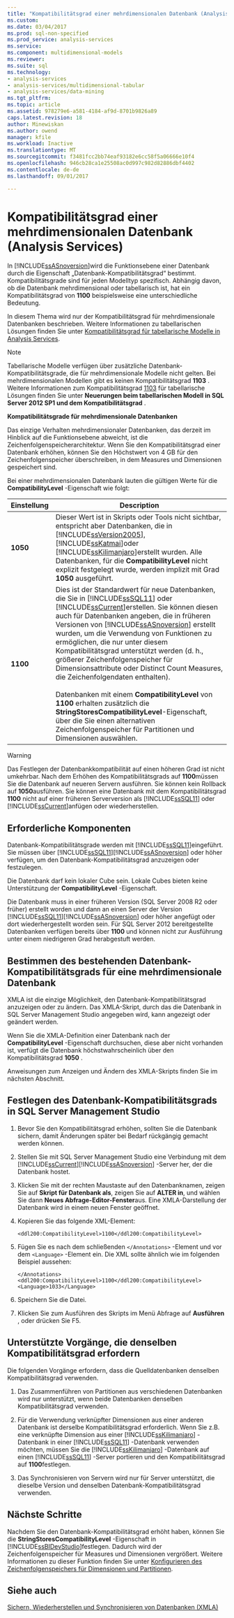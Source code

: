 ```yaml
---
title: "Kompatibilitätsgrad einer mehrdimensionalen Datenbank (Analysis Services) | Microsoft Docs"
ms.custom: 
ms.date: 03/04/2017
ms.prod: sql-non-specified
ms.prod_service: analysis-services
ms.service: 
ms.component: multidimensional-models
ms.reviewer: 
ms.suite: sql
ms.technology:
- analysis-services
- analysis-services/multidimensional-tabular
- analysis-services/data-mining
ms.tgt_pltfrm: 
ms.topic: article
ms.assetid: 978279e6-a581-4184-af9d-8701b9826a89
caps.latest.revision: 18
author: Minewiskan
ms.author: owend
manager: kfile
ms.workload: Inactive
ms.translationtype: MT
ms.sourcegitcommit: f3481fcc2bb74eaf93182e6cc58f5a06666e10f4
ms.openlocfilehash: 946cb28ca1e25508ac0d997c982d82886dbf4402
ms.contentlocale: de-de
ms.lasthandoff: 09/01/2017

---
```

# <a name="compatibility-level-of-a-multidimensional-database-analysis-services"></a>Kompatibilitätsgrad einer mehrdimensionalen Datenbank (Analysis Services)
  In [!INCLUDE[ssASnoversion](../../includes/ssasnoversion-md.md)]wird die Funktionsebene einer Datenbank durch die Eigenschaft „Datenbank-Kompatibilitätsgrad“ bestimmt. Kompatibilitätsgrade sind für jeden Modelltyp spezifisch. Abhängig davon, ob die Datenbank mehrdimensional oder tabellarisch ist, hat ein Kompatibilitätsgrad von **1100** beispielsweise eine unterschiedliche Bedeutung.  
  
 In diesem Thema wird nur der Kompatibilitätsgrad für mehrdimensionale Datenbanken beschrieben. Weitere Informationen zu tabellarischen Lösungen finden Sie unter [Kompatibilitätsgrad für tabellarische Modelle in Analysis Services](../../analysis-services/tabular-models/compatibility-level-for-tabular-models-in-analysis-services.md).  
  
> [!NOTE]  
>  Tabellarische Modelle verfügen über zusätzliche Datenbank-Kompatibilitätsgrade, die für mehrdimensionale Modelle nicht gelten. Bei mehrdimensionalen Modellen gibt es keinen Kompatibilitätsgrad **1103** . Weitere Informationen zum Kompatibilitätsgrad [1103](http://go.microsoft.com/fwlink/?LinkId=301727) für tabellarische Lösungen finden Sie unter **Neuerungen beim tabellarischen Modell in SQL Server 2012 SP1 und dem Kompatibilitätsgrad** .  
  
 **Kompatibilitätsgrade für mehrdimensionale Datenbanken**  
  
 Das einzige Verhalten mehrdimensionaler Datenbanken, das derzeit im Hinblick auf die Funktionsebene abweicht, ist die Zeichenfolgenspeicherarchitektur. Wenn Sie den Kompatibilitätsgrad einer Datenbank erhöhen, können Sie den Höchstwert von 4 GB für den Zeichenfolgenspeicher überschreiben, in dem Measures und Dimensionen gespeichert sind.  
  
 Bei einer mehrdimensionalen Datenbank lauten die gültigen Werte für die **CompatibilityLevel** -Eigenschaft wie folgt:  
  
|Einstellung|Description|  
|-------------|-----------------|  
|**1050**|Dieser Wert ist in Skripts oder Tools nicht sichtbar, entspricht aber Datenbanken, die in [!INCLUDE[ssVersion2005](../../includes/ssversion2005-md.md)], [!INCLUDE[ssKatmai](../../includes/sskatmai-md.md)]oder [!INCLUDE[ssKilimanjaro](../../includes/sskilimanjaro-md.md)]erstellt wurden. Alle Datenbanken, für die **CompatibilityLevel** nicht explizit festgelegt wurde, werden implizit mit Grad **1050** ausgeführt.|  
|**1100**|Dies ist der Standardwert für neue Datenbanken, die Sie in [!INCLUDE[ssSQL11](../../includes/sssql11-md.md)] oder [!INCLUDE[ssCurrent](../../includes/sscurrent-md.md)]erstellen. Sie können diesen auch für Datenbanken angeben, die in früheren Versionen von [!INCLUDE[ssASnoversion](../../includes/ssasnoversion-md.md)] erstellt wurden, um die Verwendung von Funktionen zu ermöglichen, die nur unter diesem Kompatibilitätsgrad unterstützt werden (d. h., größerer Zeichenfolgenspeicher für Dimensionsattribute oder Distinct Count Measures, die Zeichenfolgendaten enthalten).<br /><br /> Datenbanken mit einem **CompatibilityLevel** von **1100** erhalten zusätzlich die **StringStoresCompatibilityLevel**-Eigenschaft, über die Sie einen alternativen Zeichenfolgenspeicher für Partitionen und Dimensionen auswählen.|  
  
> [!WARNING]  
>  Das Festlegen der Datenbankkompatibilität auf einen höheren Grad ist nicht umkehrbar. Nach dem Erhöhen des Kompatibilitätsgrads auf **1100**müssen Sie die Datenbank auf neueren Servern ausführen. Sie können kein Rollback auf **1050**ausführen. Sie können eine Datenbank mit dem Kompatibilitätsgrad **1100** nicht auf einer früheren Serverversion als [!INCLUDE[ssSQL11](../../includes/sssql11-md.md)] oder [!INCLUDE[ssCurrent](../../includes/sscurrent-md.md)]anfügen oder wiederherstellen.  
  
## <a name="prerequisites"></a>Erforderliche Komponenten  
 Datenbank-Kompatibilitätsgrade werden mit [!INCLUDE[ssSQL11](../../includes/sssql11-md.md)]eingeführt. Sie müssen über [!INCLUDE[ssSQL11](../../includes/sssql11-md.md)][!INCLUDE[ssASnoversion](../../includes/ssasnoversion-md.md)] oder höher verfügen, um den Datenbank-Kompatibilitätsgrad anzuzeigen oder festzulegen.  
  
 Die Datenbank darf kein lokaler Cube sein. Lokale Cubes bieten keine Unterstützung der **CompatibilityLevel** -Eigenschaft.  
  
 Die Datenbank muss in einer früheren Version (SQL Server 2008 R2 oder früher) erstellt worden und dann an einen Server der Version [!INCLUDE[ssSQL11](../../includes/sssql11-md.md)][!INCLUDE[ssASnoversion](../../includes/ssasnoversion-md.md)] oder höher angefügt oder dort wiederhergestellt worden sein. Für SQL Server 2012 bereitgestellte Datenbanken verfügen bereits über **1100** und können nicht zur Ausführung unter einem niedrigeren Grad herabgestuft werden.  
  
## <a name="determine-the-existing-database-compatibility-level-for-a-multidimensional-database"></a>Bestimmen des bestehenden Datenbank-Kompatibilitätsgrads für eine mehrdimensionale Datenbank  
 XMLA ist die einzige Möglichkeit, den Datenbank-Kompatibilitätsgrad anzuzeigen oder zu ändern. Das XMLA-Skript, durch das die Datenbank in SQL Server Management Studio angegeben wird, kann angezeigt oder geändert werden.  
  
 Wenn Sie die XMLA-Definition einer Datenbank nach der **CompatibilityLevel** -Eigenschaft durchsuchen, diese aber nicht vorhanden ist, verfügt die Datenbank höchstwahrscheinlich über den Kompatibilitätsgrad **1050** .  
  
 Anweisungen zum Anzeigen und Ändern des XMLA-Skripts finden Sie im nächsten Abschnitt.  
  
## <a name="set-the-database-compatibility-level-in-sql-server-management-studio"></a>Festlegen des Datenbank-Kompatibilitätsgrads in SQL Server Management Studio  
  
1.  Bevor Sie den Kompatibilitätsgrad erhöhen, sollten Sie die Datenbank sichern, damit Änderungen später bei Bedarf rückgängig gemacht werden können.  
  
2.  Stellen Sie mit SQL Server Management Studio eine Verbindung mit dem [!INCLUDE[ssCurrent](../../includes/sscurrent-md.md)][!INCLUDE[ssASnoversion](../../includes/ssasnoversion-md.md)] -Server her, der die Datenbank hostet.  
  
3.  Klicken Sie mit der rechten Maustaste auf den Datenbanknamen, zeigen Sie auf **Skript für Datenbank als**, zeigen Sie auf **ALTER in**, und wählen Sie dann **Neues Abfrage-Editor-Fenster**aus. Eine XMLA-Darstellung der Datenbank wird in einem neuen Fenster geöffnet.  
  
4.  Kopieren Sie das folgende XML-Element:  
  
    ```  
    <ddl200:CompatibilityLevel>1100</ddl200:CompatibilityLevel>  
    ```  
  
5.  Fügen Sie es nach dem schließenden `</Annotations>` -Element und vor dem `<Language>` -Element ein. Die XML sollte ähnlich wie im folgenden Beispiel aussehen:  
  
    ```  
    </Annotations>  
    <ddl200:CompatibilityLevel>1100</ddl200:CompatibilityLevel>  
    <Language>1033</Language>  
    ```  
  
6.  Speichern Sie die Datei.  
  
7.  Klicken Sie zum Ausführen des Skripts im Menü Abfrage auf **Ausführen** , oder drücken Sie F5.  
  
## <a name="supported-operations-that-require-the-same-compatibility-level"></a>Unterstützte Vorgänge, die denselben Kompatibilitätsgrad erfordern  
 Die folgenden Vorgänge erfordern, dass die Quelldatenbanken denselben Kompatibilitätsgrad verwenden.  
  
1.  Das Zusammenführen von Partitionen aus verschiedenen Datenbanken wird nur unterstützt, wenn beide Datenbanken denselben Kompatibilitätsgrad verwenden.  
  
2.  Für die Verwendung verknüpfter Dimensionen aus einer anderen Datenbank ist derselbe Kompatibilitätsgrad erforderlich. Wenn Sie z.B. eine verknüpfte Dimension aus einer [!INCLUDE[ssKilimanjaro](../../includes/sskilimanjaro-md.md)] -Datenbank in einer [!INCLUDE[ssSQL11](../../includes/sssql11-md.md)] -Datenbank verwenden möchten, müssen Sie die [!INCLUDE[ssKilimanjaro](../../includes/sskilimanjaro-md.md)] -Datenbank auf einen [!INCLUDE[ssSQL11](../../includes/sssql11-md.md)] -Server portieren und den Kompatibilitätsgrad auf **1100**festlegen.  
  
3.  Das Synchronisieren von Servern wird nur für Server unterstützt, die dieselbe Version und denselben Datenbank-Kompatibilitätsgrad verwenden.  
  
## <a name="next-steps"></a>Nächste Schritte  
 Nachdem Sie den Datenbank-Kompatibilitätsgrad erhöht haben, können Sie die **StringStoresCompatibilityLevel** -Eigenschaft in [!INCLUDE[ssBIDevStudio](../../includes/ssbidevstudio-md.md)]festlegen. Dadurch wird der Zeichenfolgenspeicher für Measures und Dimensionen vergrößert. Weitere Informationen zu dieser Funktion finden Sie unter [Konfigurieren des Zeichenfolgenspeichers für Dimensionen und Partitionen](../../analysis-services/multidimensional-models/configure-string-storage-for-dimensions-and-partitions.md).  
  
## <a name="see-also"></a>Siehe auch  
 [Sichern, Wiederherstellen und Synchronisieren von Datenbanken &#40;XMLA&#41;](../../analysis-services/multidimensional-models-scripting-language-assl-xmla/backing-up-restoring-and-synchronizing-databases-xmla.md)  
  
  

